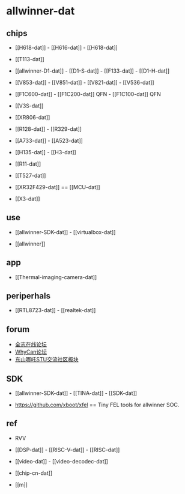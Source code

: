 
# allwinner-dat

## chips 

- [[H618-dat]] - [[H616-dat]] - [[H618-dat]] 


- [[T113-dat]]

- [[allwinner-D1-dat]] - [[D1-S-dat]] - [[F133-dat]] - [[D1-H-dat]]

- [[V853-dat]] - [[V851-dat]] - [[V821-dat]] - [[V536-dat]]
  
- [[F1C600-dat]] - [[F1C200-dat]] QFN - [[F1C100-dat]] QFN 

- [[V3S-dat]]




- [[XR806-dat]]

- [[R128-dat]] - [[R329-dat]] 

- [[A733-dat]] - [[A523-dat]]

- [[H135-dat]] - [[H3-dat]]

- [[R11-dat]]

- [[T527-dat]]

- [[XR32F429-dat]] == [[MCU-dat]]

- [[X3-dat]]

## use 

- [[allwinner-SDK-dat]] - [[virtualbox-dat]]

- [[allwinner]]

## app 

- [[Thermal-imaging-camera-dat]]



## periperhals 

- [[RTL8723-dat]] - [[realtek-dat]]


## forum 

- [全志在线论坛](https://bbs.aw-ol.com/)
- [WhyCan论坛](https://whycan.com/)
- [东山哪吒STU交流社区板块](https://forums.100ask.net/c/rv64/)


## SDK 

- [[allwinner-SDK-dat]] - [[TINA-dat]] - [[SDK-dat]]

- https://github.com/xboot/xfel == Tiny FEL tools for allwinner SOC.





## ref 

- RVV

- [[DSP-dat]] - [[RISC-V-dat]] - [[RISC-dat]]

- [[video-dat]] - [[video-decodec-dat]]

- [[chip-cn-dat]]



- [[m]]